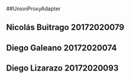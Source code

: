 ##UnionProxyAdapter
## Nicolás Buitrago     20172020079
## Diego Galeano        20172020074 
## Diego Lizarazo       20172020093
